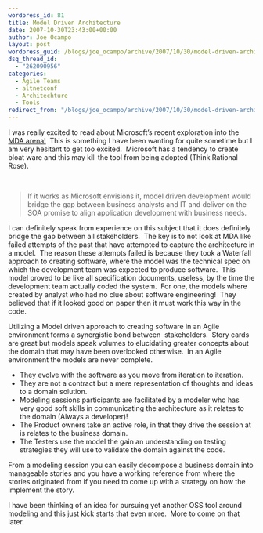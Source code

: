 ```yaml
---
wordpress_id: 81
title: Model Driven Architecture
date: 2007-10-30T23:43:00+00:00
author: Joe Ocampo
layout: post
wordpress_guid: /blogs/joe_ocampo/archive/2007/10/30/model-driven-architecture.aspx
dsq_thread_id:
  - "262090956"
categories:
  - Agile Teams
  - altnetconf
  - Architechture
  - Tools
redirect_from: "/blogs/joe_ocampo/archive/2007/10/30/model-driven-architecture.aspx/"
---
```

I was really excited to read about Microsoft&#8217;s recent exploration into the <a href="http://www.lostechies.com/blogs/jimmy_bogard/archive/2007/10/30/oslo-mda-soa.aspx?CommentPosted=true#commentmessage" target="_blank">MDA arena!</a>&nbsp; This is something I have been wanting for quite sometime but I am very hesitant to get too excited.&nbsp; Microsoft has a tendency to create bloat ware and this may kill the tool from being adopted (Think Rational Rose).

&nbsp;

> If it works as Microsoft envisions it, model driven development would bridge the gap between business analysts and IT and deliver on the SOA promise to align application development with business needs.

I can definitely speak from experience on this subject that it does definitely bridge the gap between all stakeholders.&nbsp; The key is to not look at MDA like failed attempts of the past that have attempted to capture the architecture in a model.&nbsp; The reason these attempts failed is because they took a Waterfall approach to creating software, where the model was the technical spec on which the development team was expected to produce software.&nbsp; This model proved to be like all specification documents, useless, by the time the development team actually coded the system.&nbsp; For one, the models where created by analyst who had no clue about software engineering!&nbsp; They believed that if it looked good on paper then it must work this way in the code.

Utilizing a Model driven approach to creating software in an Agile environment forms a synergistic bond between&nbsp; stakeholders.&nbsp; Story cards are great but models speak volumes to elucidating greater concepts about the domain that may have been overlooked otherwise.&nbsp; In an Agile environment the models are never complete.&nbsp; 

  * They evolve with the software as you move from iteration to iteration.&nbsp; 
  * They are not a contract but a mere representation of thoughts and ideas to a domain solution.&nbsp; 
  * Modeling sessions participants are facilitated by a modeler who has very good soft skills in communicating the architecture as it relates to the domain (Always a developer)!&nbsp; 
  * The Product owners take an active role, in that they drive the session at is relates to the business domain.&nbsp; 
  * The Testers use the model the gain an understanding on testing strategies they will use to validate the domain against the code.&nbsp; 

From a modeling session you can easily decompose a business domain into manageable stories and you have a working reference from where the stories originated from if you need to come up with a strategy on how the implement the story.

I have been thinking of an idea for pursuing yet another OSS tool around modeling and this just kick starts that even more.&nbsp; More to come on that later.